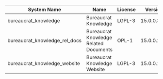 | System Name | Name | License | Version | Summary | Price |
|---|---|---|---|---|---|
| bureaucrat_knowledge | Bureaucrat Knowledge | LGPL-3 | 15.0.0.37.1 | Bureaucrat Knowledge |  |
| bureaucrat_knowledge_rel_docs | Bureaucrat Knowledge Related Documents | OPL-1 | 15.0.0.2.0 | Bureaucrat Knowledge Related Documents |  |
| bureaucrat_knowledge_website | Bureaucrat Knowledge Website | LGPL-3 | 15.0.0.14.0 | Bureaucrat Knowledge Website |  |

